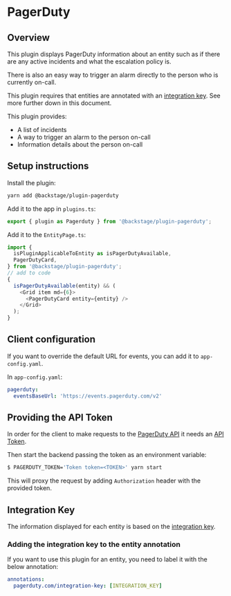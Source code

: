 # PagerDuty

## Overview

This plugin displays PagerDuty information about an entity such as if there are any active incidents and what the escalation policy is.

There is also an easy way to trigger an alarm directly to the person who is currently on-call.

This plugin requires that entities are annotated with an [integration key](https://support.pagerduty.com/docs/services-and-integrations#add-integrations-to-an-existing-service). See more further down in this document.

This plugin provides:

- A list of incidents
- A way to trigger an alarm to the person on-call
- Information details about the person on-call

## Setup instructions

Install the plugin:

```bash
yarn add @backstage/plugin-pagerduty
```

Add it to the app in `plugins.ts`:

```ts
export { plugin as Pagerduty } from '@backstage/plugin-pagerduty';
```

Add it to the `EntityPage.ts`:

```ts
import {
  isPluginApplicableToEntity as isPagerDutyAvailable,
  PagerDutyCard,
} from '@backstage/plugin-pagerduty';
// add to code
{
  isPagerDutyAvailable(entity) && (
    <Grid item md={6}>
      <PagerDutyCard entity={entity} />
    </Grid>
  );
}
```

## Client configuration

If you want to override the default URL for events, you can add it to `app-config.yaml`.

In `app-config.yaml`:

```yaml
pagerduty:
  eventsBaseUrl: 'https://events.pagerduty.com/v2'
```

## Providing the API Token

In order for the client to make requests to the [PagerDuty API](https://developer.pagerduty.com/docs/rest-api-v2/rest-api/) it needs an [API Token](https://support.pagerduty.com/docs/generating-api-keys#generating-a-general-access-rest-api-key).

Then start the backend passing the token as an environment variable:

```bash
$ PAGERDUTY_TOKEN='Token token=<TOKEN>' yarn start
```

This will proxy the request by adding `Authorization` header with the provided token.

## Integration Key

The information displayed for each entity is based on the [integration key](https://support.pagerduty.com/docs/services-and-integrations#add-integrations-to-an-existing-service).

### Adding the integration key to the entity annotation

If you want to use this plugin for an entity, you need to label it with the below annotation:

```yml
annotations:
  pagerduty.com/integration-key: [INTEGRATION_KEY]
```
